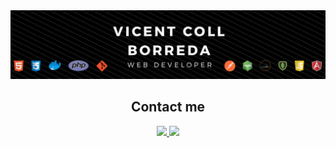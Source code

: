 <img src="readme.jpg">

<h2 align="center">Contact me</h2>
<p align="center">
<a href="https://www.linkedin.com/in/vicent-coll-borreda-7a97a91b9/">
    <img src="https://img.shields.io/badge/linkedin-%230077B5.svg?&style=for-the-badge&logo=linkedin&logoColor=white">
  </a>
  <a href="mailto:viceentcb@gmail.com">
        <img src="https://img.shields.io/badge/gmail-D14836?&style=for-the-badge&logo=gmail&logoColor=white">
  </a>
    </p>

